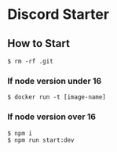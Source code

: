 # Discord Starter

## How to Start
    $ rm -rf .git

### If node version under 16
    $ docker run -t [image-name]

### If node version over 16
    $ npm i
    $ npm run start:dev